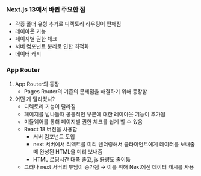 ### Next.js 13에서 바뀐 주요한 점
  - 각종 폴더 유형 추가로 디렉토리 라우팅이 편해짐
  - 레이아웃 기능
  - 페이지별 권한 체크
  - 서버 컴포넌트 분리로 인한 최적화
  - 데이터 캐시

### App Router
1. App Router의 등장
    - Pages Router의 기존의 문제점을 해결하기 위해 등장함
2. 어떤 게 달라졌나?
    - 디렉토리 기능이 달라짐
    - 페이지를 넘나들때 공통적인 부분에 대한 레이아웃 기능이 추가됨
    - 미들웨어를 통해 페이지별 권한 체크를 쉽게 할 수 있음
    - React 18 버전을 사용함
        - 서버 컴포넌트 도입
        - next 서버에서 리액트를 미리 렌더링해서 클라이언트에게 데이터를 보내줄때 완성된 HTML을 미리 보내줌
        - HTML 로딩시간 대폭 줄고, js 용량도 줄어듦
    - 그러나 next 서버의 부담이 증가됨 → 이를 위해 Next에선 데이터 캐시를 사용
